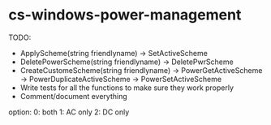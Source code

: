 # cs-windows-power-management

TODO:
* ApplyScheme(string friendlyname) -> SetActiveScheme
* DeletePowerScheme(string friendlyname) -> DeletePwrScheme
* CreateCustomeScheme(string friendlyname) -> PowerGetActiveScheme -> PowerDuplicateActiveScheme -> PowerSetActiveScheme
* Write tests for all the functions to make sure they work properly
* Comment/document everything

option:
	0: both
	1: AC only
	2: DC only